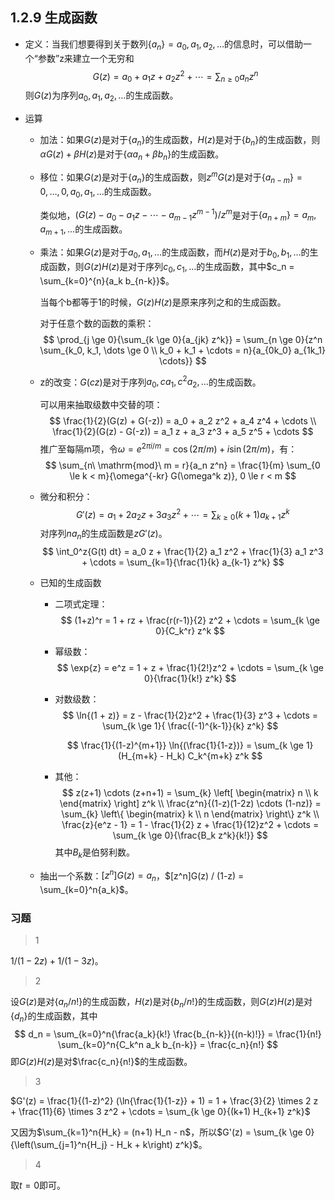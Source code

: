 ## 1.2.9 生成函数

- 定义：当我们想要得到关于数列$\{a_n\} = a_0, a_1, a_2, \dots$的信息时，可以借助一个“参数”z来建立一个无穷和
  $$
  G(z) = a_0 + a_1 z + a_2 z^2 + \cdots = \sum_{n \ge 0}{a_n z^n}
  $$
  则$G(z)$为序列$a_0, a_1, a_2, \dots$的生成函数。

- 运算

  - 加法：如果$G(z)$是对于$\{a_n\}$的生成函数，$H(z)$是对于$\{b_n\}$的生成函数，则$\alpha G(z) + \beta H(z)$是对于$\{\alpha a_n + \beta b_n\}$的生成函数。

  - 移位：如果$G(z)$是对于$\{a_n\}$的生成函数，则$z^m G(z)$是对于$\{a_{n-m}\} = 0, \dots, 0, a_0, a_1, \dots$的生成函数。

    类似地，$(G(z) - a_0 - a_1 z - \cdots - a_{m-1} z^{m-1}) / z^m$是对于$\{a_{n+m}\} = a_m, a_{m+1}, \dots$的生成函数。

  - 乘法：如果$G(z)$是对于$a_0, a_1, \dots$的生成函数，而$H(z)$是对于$b_0, b_1, \dots$的生成函数，则$G(z) H(z)$是对于序列$c_0, c_1, \dots$的生成函数，其中$c_n = \sum_{k=0}^{n}{a_k b_{n-k}}$。

    当每个b都等于1的时候，$G(z) H(z)$是原来序列之和的生成函数。

    对于任意个数的函数的乘积：
    $$
    \prod_{j \ge 0}{\sum_{k \ge 0}{a_{jk} z^k}} = \sum_{n \ge 0}{z^n \sum_{k_0, k_1, \dots \ge 0 \\ k_0 + k_1 + \cdots = n}{a_{0k_0} a_{1k_1} \cdots}}
    $$

  - z的改变：$G(cz)$是对于序列$a_0, ca_1, c^2 a_2, \dots$的生成函数。

    可以用来抽取级数中交替的项：
    $$
    \frac{1}{2}(G(z) + G(-z)) = a_0 + a_2 z^2 + a_4 z^4 + \cdots
    \\
    \frac{1}{2}(G(z) - G(-z)) = a_1 z + a_3 z^3 + a_5 z^5 + \cdots
    $$
    推广至每隔m项，令$\omega = e^{2\pi i/m} = \cos{(2\pi / m)} + i \sin{(2\pi / m)}$，有：
    $$
    \sum_{n\ \mathrm{mod}\ m = r}{a_n z^n} = \frac{1}{m} \sum_{0 \le k < m}{\omega^{-kr} G(\omega^k z)}, 0 \le r < m
    $$

  - 微分和积分：
    $$
    G'(z) = a_1 + 2a_2 z + 3 a_3 z^2 + \cdots = \sum_{k \ge 0}{(k+1) a_{k+1} z^k}
    $$
    对序列$n a_n$的生成函数是$zG'(z)$。
    $$
    \int_0^z{G(t) dt} = a_0 z + \frac{1}{2} a_1 z^2 + \frac{1}{3} a_1 z^3 + \cdots = \sum_{k=1}{\frac{1}{k} a_{k-1} z^k}
    $$

  - 已知的生成函数

    - 二项式定理：
      $$
      (1+z)^r = 1 + rz + \frac{r(r-1)}{2} z^2 + \cdots = \sum_{k \ge 0}{C_k^r} z^k
      $$

    - 幂级数：
      $$
      \exp{z} = e^z = 1 + z + \frac{1}{2!}z^2 + \cdots = \sum_{k \ge 0}{\frac{1}{k!} z^k}
      $$

    - 对数级数：
      $$
      \ln{(1 + z)} = z - \frac{1}{2}z^2 + \frac{1}{3} z^3 + \cdots = \sum_{k \ge 1}{ \frac{(-1)^{k-1}}{k} z^k}
      $$

      $$
      \frac{1}{(1-z)^{m+1}} \ln{(\frac{1}{1-z})} = \sum_{k \ge 1}(H_{m+k} - H_k) C_k^{m+k} z^k
      $$

    - 其他：
      $$
      z(z+1) \cdots (z+n+1) = \sum_{k} \left[ \begin{matrix} n \\ k \end{matrix} \right] z^k \\
      \frac{z^n}{(1-z)(1-2z) \cdots (1-nz)} = \sum_{k} \left\{ \begin{matrix} k \\ n \end{matrix} \right\} z^k \\
      \frac{z}{e^z - 1} = 1 - \frac{1}{2} z + \frac{1}{12}z^2 + \cdots = \sum_{k \ge 0}{\frac{B_k z^k}{k!}}
      $$
      其中$B_k$是伯努利数。

  - 抽出一个系数：$[z^n]G(z) = a_n$，$[z^n]G(z) / (1-z) = \sum_{k=0}^n{a_k}$。

### 习题

> 1

$1 / (1-2z) + 1 / (1-3z)$。

> 2

设$G(z)$是对$\{a_n / n!\}$的生成函数，$H(z)$是对$\{b_n / n!\}$的生成函数，则$G(z)H(z)$是对$\{d_n\}$的生成函数，其中
$$
d_n = \sum_{k=0}^n{\frac{a_k}{k!} \frac{b_{n-k}}{(n-k)!}} = \frac{1}{n!} \sum_{k=0}^n{C_k^n a_k b_{n-k}} = \frac{c_n}{n!}
$$
即$G(z)H(z)$是对$\frac{c_n}{n!}$的生成函数。

> 3

$G'(z) = \frac{1}{(1-z)^2} (\ln{\frac{1}{1-z}} + 1) = 1 + \frac{3}{2} \times 2 z + \frac{11}{6} \times 3 z^2 + \cdots = \sum_{k \ge 0}{(k+1) H_{k+1} z^k}$

又因为$\sum_{k=1}^n{H_k} = (n+1) H_n - n$，所以$G'(z) = \sum_{k \ge 0}{\left(\sum_{j=1}^n{H_j} - H_k + k\right) z^k}$。

> 4

取$t=0$即可。











